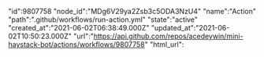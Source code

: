 "id":9807758
"node_id":"MDg6V29ya2Zsb3c5ODA3NzU4"
"name":"Action"
"path":".github/workflows/run-action.yml"
"state":"active"
"created_at":"2021-06-02T06:38:49.000Z"
"updated_at":"2021-06-02T10:50:23.000Z"
"url":"https://api.github.com/repos/acedeywin/mini-haystack-bot/actions/workflows/9807758"
"html_url":
